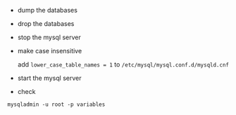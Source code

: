 - dump the databases

- drop the databases

- stop the mysql server

- make case insensitive 

  add `lower_case_table_names = 1`
  to
 `/etc/mysql/mysql.conf.d/mysqld.cnf` 

- start the mysql server 

- check 

 `mysqladmin -u root -p variables`



